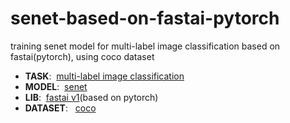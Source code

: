 # senet-based-on-fastai-pytorch
training senet model for multi-label image classification based on fastai(pytorch), using coco dataset 


- <b>TASK</b>:&nbsp;&nbsp;[multi-label image classification](https://www.analyticsvidhya.com/blog/2019/04/build-first-multi-label-image-classification-model-python/)
- <b>MODEL</b>:&nbsp;&nbsp;[senet](https://arxiv.org/abs/1709.01507)
- <b>LIB</b>:&nbsp;&nbsp;[fastai v1](https://www.fast.ai/)(based on pytorch)
- <b>DATASET</b>: &nbsp;&nbsp;[coco](http://cocodataset.org/#download)

